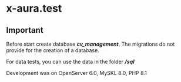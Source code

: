 # x-aura.test

## Important
Before start create database _**cv_management**_.
The migrations do not provide for the creation of a database.

For data tests, you can use the data in the folder _**/sql**_

Development was on OpenServer 6.0, MySKL 8.0, PHP 8.1
